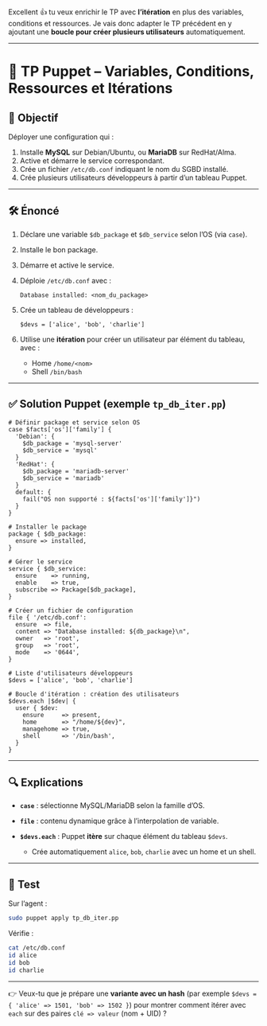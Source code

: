 Excellent 👍 tu veux enrichir le TP avec **l’itération** en plus des variables, conditions et ressources.
Je vais donc adapter le TP précédent en y ajoutant une **boucle pour créer plusieurs utilisateurs** automatiquement.

---

# 📝 TP Puppet – Variables, Conditions, Ressources et Itérations

## 🎯 Objectif

Déployer une configuration qui :

1. Installe **MySQL** sur Debian/Ubuntu, ou **MariaDB** sur RedHat/Alma.
2. Active et démarre le service correspondant.
3. Crée un fichier `/etc/db.conf` indiquant le nom du SGBD installé.
4. Crée plusieurs utilisateurs développeurs à partir d’un tableau Puppet.

---

## 🛠️ Énoncé

1. Déclare une variable `$db_package` et `$db_service` selon l’OS (via `case`).
2. Installe le bon package.
3. Démarre et active le service.
4. Déploie `/etc/db.conf` avec :

   ```
   Database installed: <nom_du_package>
   ```
5. Crée un tableau de développeurs :

   ```puppet
   $devs = ['alice', 'bob', 'charlie']
   ```
6. Utilise une **itération** pour créer un utilisateur par élément du tableau, avec :

   * Home `/home/<nom>`
   * Shell `/bin/bash`

---

## ✅ Solution Puppet (exemple `tp_db_iter.pp`)

```puppet
# Définir package et service selon OS
case $facts['os']['family'] {
  'Debian': {
    $db_package = 'mysql-server'
    $db_service = 'mysql'
  }
  'RedHat': {
    $db_package = 'mariadb-server'
    $db_service = 'mariadb'
  }
  default: {
    fail("OS non supporté : ${facts['os']['family']}")
  }
}

# Installer le package
package { $db_package:
  ensure => installed,
}

# Gérer le service
service { $db_service:
  ensure    => running,
  enable    => true,
  subscribe => Package[$db_package],
}

# Créer un fichier de configuration
file { '/etc/db.conf':
  ensure  => file,
  content => "Database installed: ${db_package}\n",
  owner   => 'root',
  group   => 'root',
  mode    => '0644',
}

# Liste d'utilisateurs développeurs
$devs = ['alice', 'bob', 'charlie']

# Boucle d'itération : création des utilisateurs
$devs.each |$dev| {
  user { $dev:
    ensure     => present,
    home       => "/home/${dev}",
    managehome => true,
    shell      => '/bin/bash',
  }
}
```

---

## 🔍 Explications

* **`case`** : sélectionne MySQL/MariaDB selon la famille d’OS.
* **`file`** : contenu dynamique grâce à l’interpolation de variable.
* **`$devs.each`** : Puppet **itère** sur chaque élément du tableau `$devs`.

  * Crée automatiquement `alice`, `bob`, `charlie` avec un home et un shell.

---

## 🚀 Test

Sur l’agent :

```bash
sudo puppet apply tp_db_iter.pp
```

Vérifie :

```bash
cat /etc/db.conf
id alice
id bob
id charlie
```

---

👉 Veux-tu que je prépare une **variante avec un hash** (par exemple `$devs = { 'alice' => 1501, 'bob' => 1502 }`) pour montrer comment itérer avec `each` sur des paires `clé => valeur` (nom + UID) ?
